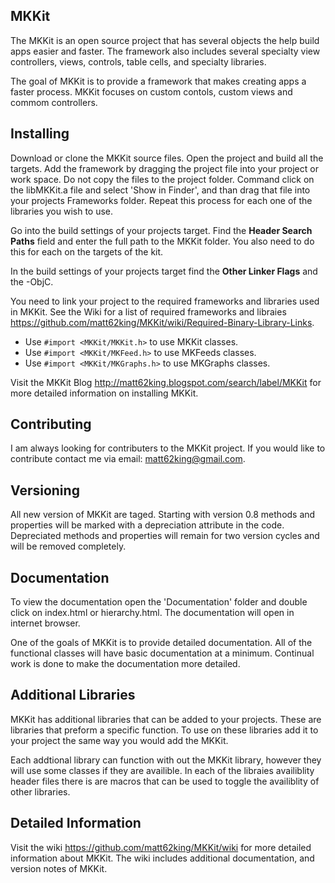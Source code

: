 ## MKKit ##

The MKKit is an open source project that has several objects the help build apps easier and faster. The framework also includes
several specialty view controllers, views, controls, table cells, and specialty libraries. 

The goal of MKKit is to provide a framework that makes creating apps a faster process. MKKit focuses on custom contols, custom views 
and commom controllers. 

## Installing ##

Download or clone the MKKit source files. Open the project and build all the targets. Add the framework by dragging the project file
into your project or work space.  Do not copy the files to the project folder. Command click on the libMKKit.a file and select 'Show in Finder',
and than drag that file into your projects Frameworks folder. Repeat this process for each one of the libraries you wish to use.

Go into the build settings of your projects target. Find the **Header Search Paths** field and enter the full path to the MKKit folder. You also
need to do this for each on the targets of the kit.

In the build settings of your projects target find the **Other Linker Flags** and the -ObjC.

You need to link your project to the required frameworks and libraries used in MKKit. See the Wiki for a list of required frameworks and libraies
<https://github.com/matt62king/MKKit/wiki/Required-Binary-Library-Links>.

* Use ``#import <MKKit/MKKit.h>`` to use MKKit classes.
* Use ``#import <MKKit/MKFeed.h>`` to use MKFeeds classes.
* Use ``#import <MKKit/MKGraphs.h>`` to use MKGraphs classes.

Visit the MKKit Blog <http://matt62king.blogspot.com/search/label/MKKit> for more detailed information on installing MKKit.

## Contributing ##

I am always looking for contributers to the MKKit project. If you would like to contribute contact me via email: matt62king@gmail.com.

## Versioning ##

All new version of MKKit are taged. Starting with version 0.8 methods and properties will be marked with a depreciation attribute in 
the code. Depreciated methods and properties will remain for two version cycles and will be removed completely. 

## Documentation ##

To view the documentation open the 'Documentation' folder and double click on index.html or hierarchy.html. The documentation will open
in internet browser.

One of the goals of MKKit is to provide detailed documentation. All of the functional classes will have basic documentation at a minimum.
Continual work is done to make the documentation more detailed.

## Additional Libraries ##

MKKit has additional libraries that can be added to your projects. These are libraries that preform a specific function. To use on these
libraries add it to your project the same way you would add the MKKit.

Each addtional library can function with out the MKKit library, however they will use some classes if they are availible. In each of 
the libraies availiblity header files there is are macros that can be used to toggle the availiblity of other libraries. 

## Detailed Information ##

Visit the wiki <https://github.com/matt62king/MKKit/wiki> for more detailed information about MKKit. The wiki includes additional documentation,
and version notes of MKKit.